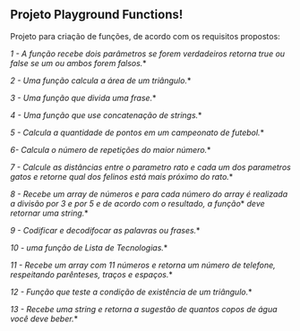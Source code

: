 ## Projeto Playground Functions!

Projeto para criação de funções, de acordo com os requisitos propostos:

*1 - A função recebe dois parâmetros se forem verdadeiros retorna true ou false se um ou ambos forem falsos.**

*2 - Uma função calcula a área de um triângulo.**

*3 - Uma função que divida uma frase.**

*4 - Uma função que use concatenação de strings.**

*5 - Calcula a quantidade de pontos em um campeonato de futebol.**

*6-  Calcula o número de repetições do maior número.**

*7 - Calcule as distâncias entre o parametro rato e cada um dos parametros gatos e retorne qual dos felinos está mais próximo do rato.**

*8 - Recebe um array de números e para cada número do array é realizada a divisão por 3 e por 5 e de acordo com o resultado, a função**
*deve retornar uma string.**

*9 - Codificar e decodifocar as palavras ou frases.**

*10 - uma função de Lista de Tecnologias.**

*11 - Recebe um array com 11 números e retorna um número de telefone, respeitando parênteses, traços e espaços.**

*12 - Função que teste a condição de existência de um triângulo.**

*13 - Recebe uma string e retorna a sugestão de quantos copos de água você deve beber.**
